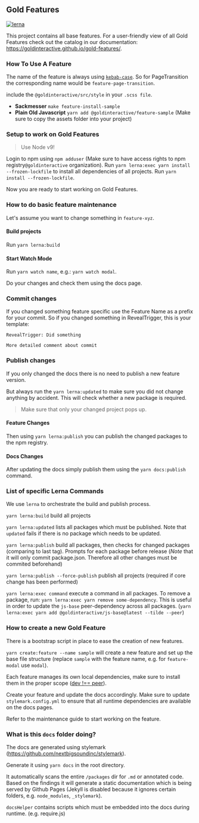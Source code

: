 ## Gold Features
[![lerna](https://img.shields.io/badge/maintained%20with-lerna-cc00ff.svg)](https://lernajs.io/)

This project contains all base features. For a user-friendly view of all Gold Features check out the catalog in our documentation: <https://goldinteractive.github.io/gold-features/>.

### How To Use A Feature

The name of the feature is always using [`kebab-case`](http://wiki.c2.com/?KebabCase). So for PageTransition the corresponding name would be `feature-page-transition`.

include the `@goldinteractive/src/style` in your `.scss file`.

- **Sackmesser** `make feature-install-sample`
- **Plain Old Javascript** `yarn add @goldinteractive/feature-sample` (Make sure to copy the assets folder into your project)

### Setup to work on Gold Features

> Use Node v9!

Login to npm using `npm adduser` (Make sure to have access rights to npm registry`@goldinteractive` organization). Run `yarn lerna:exec yarn install --frozen-lockfile` to install all dependencies of all projects. Run `yarn install --frozen-lockfile`.

Now you are ready to start working on Gold Features.

### How to do basic feature maintenance

Let's assume you want to change something in `feature-xyz`.

#### Build projects
Run `yarn lerna:build`

#### Start Watch Mode
Run `yarn watch name`, e.g.: `yarn watch modal`.

Do your changes and check them using the docs page.

### Commit changes
If you changed something feature specific use the Feature Name as a prefix for your commit.
So if you changed something in RevealTrigger, this is your template:

```
RevealTrigger: Did something

More detailed comment about commit
```

### Publish changes
If you only changed the docs there is no need to publish a new feature version.

But always run the `yarn lerna:updated` to make sure you did not change anything by accident.
This will check whether a new package is required.
> Make sure that only your changed project pops up.

#### Feature Changes
Then using `yarn lerna:publish` you can publish the changed packages to the npm registry.

#### Docs Changes
After updating the docs simply publish them using the `yarn docs:publish` command.

### List of specific Lerna Commands

We use `lerna` to orchestrate the build and publish process.

`yarn lerna:build` build all projects

`yarn lerna:updated` lists all packages which must be published. Note that `updated` fails if there is no package which needs to be updated.

`yarn lerna:publish` build all packages, then checks for changed packages (comparing to last tag). Prompts for each package before release (*Note* that it will only commit package.json. Therefore all other changes must be commited beforehand)

`yarn lerna:publish --force-publish` publish all projects (required if core change has been performed)

`yarn lerna:exec command` execute a command in all packages. To remove a package, run: `yarn lerna:exec yarn remove some-dependency`. This is useful in order to update the `js-base` peer-dependency across all packages. (`yarn lerna:exec yarn add @goldinteractive/js-base@latest --tilde --peer`)

### How to create a new Gold Feature

There is a bootstrap script in place to ease the creation of new features.

`yarn create:feature --name sample` will create a new feature and set up the base file structure (replace `sample` with the feature name, e.g. for `feature-modal` use `modal`).

Each feature manages its own local dependencies, make sure to install them in the proper scope ([dev !== peer](https://docs.npmjs.com/files/package.json#peerdependencies)).

Create your feature and update the docs accordingly. Make sure to update `stylemark.config.yml` to ensure that all runtime dependencies are available on the docs pages.

Refer to the maintenance guide to start working on the feature.

### What is this `docs` folder doing?

The docs are generated using stylemark (https://github.com/nextbigsoundinc/stylemark).

Generate it using `yarn docs` in the root directory.

It automatically scans the entire `/packages` dir for `.md` or annotated code. Based on the findings it will generate a static documentation which is being served by Github Pages (Jekyll is disabled because it ignores certain folders, e.g. `node_modules`, `_stylemark`).

`docsHelper` contains scripts which must be embedded into the docs during runtime. (e.g. require.js)
